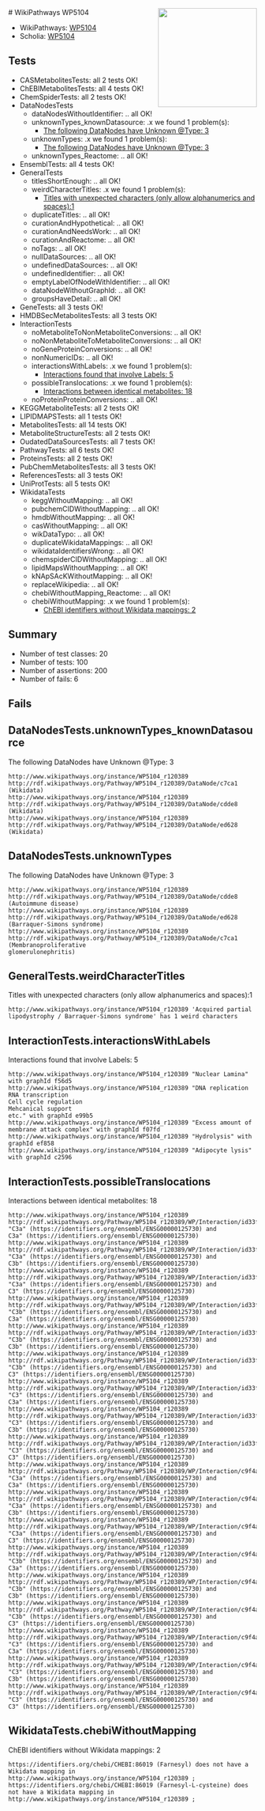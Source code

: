<img style="float: right; width: 200px" src="https://upload.wikimedia.org/wikipedia/commons/thumb/8/83/Wplogo_with_text_500.png/640px-Wplogo_with_text_500.png" />
# WikiPathways WP5104

* WikiPathways: [WP5104](https://new.wikipathways.org/pathways/WP5104)
* Scholia: [WP5104](https://scholia.toolforge.org/wikipathways/WP5104)
## Tests
* CASMetabolitesTests: all 2 tests OK!
* ChEBIMetabolitesTests: all 4 tests OK!
* ChemSpiderTests: all 2 tests OK!
* DataNodesTests
    * dataNodesWithoutIdentifier: .. all OK!
    * unknownTypes_knownDatasource: .x we found 1 problem(s):
        * [The following DataNodes have Unknown @Type: 3](#904516d8)
    * unknownTypes: .x we found 1 problem(s):
        * [The following DataNodes have Unknown @Type: 3](#839973e1)
    * unknownTypes_Reactome: .. all OK!
* EnsemblTests: all 4 tests OK!
* GeneralTests
    * titlesShortEnough: .. all OK!
    * weirdCharacterTitles: .x we found 1 problem(s):
        * [Titles with unexpected characters (only allow alphanumerics and spaces):1](#fda87b3f)
    * duplicateTitles: .. all OK!
    * curationAndHypothetical: .. all OK!
    * curationAndNeedsWork: .. all OK!
    * curationAndReactome: .. all OK!
    * noTags: .. all OK!
    * nullDataSources: .. all OK!
    * undefinedDataSources: .. all OK!
    * undefinedIdentifier: .. all OK!
    * emptyLabelOfNodeWithIdentifier: .. all OK!
    * dataNodeWithoutGraphId: .. all OK!
    * groupsHaveDetail: .. all OK!
* GeneTests: all 3 tests OK!
* HMDBSecMetabolitesTests: all 3 tests OK!
* InteractionTests
    * noMetaboliteToNonMetaboliteConversions: .. all OK!
    * noNonMetaboliteToMetaboliteConversions: .. all OK!
    * noGeneProteinConversions: .. all OK!
    * nonNumericIDs: .. all OK!
    * interactionsWithLabels: .x we found 1 problem(s):
        * [Interactions found that involve Labels: 5](#630d267c)
    * possibleTranslocations: .x we found 1 problem(s):
        * [Interactions between identical metabolites: 18](#dc76dff4)
    * noProteinProteinConversions: .. all OK!
* KEGGMetaboliteTests: all 2 tests OK!
* LIPIDMAPSTests: all 1 tests OK!
* MetabolitesTests: all 14 tests OK!
* MetaboliteStructureTests: all 2 tests OK!
* OudatedDataSourcesTests: all 7 tests OK!
* PathwayTests: all 6 tests OK!
* ProteinsTests: all 2 tests OK!
* PubChemMetabolitesTests: all 3 tests OK!
* ReferencesTests: all 3 tests OK!
* UniProtTests: all 5 tests OK!
* WikidataTests
    * keggWithoutMapping: .. all OK!
    * pubchemCIDWithoutMapping: .. all OK!
    * hmdbWithoutMapping: .. all OK!
    * casWithoutMapping: .. all OK!
    * wikDataTypo: .. all OK!
    * duplicateWikidataMappings: .. all OK!
    * wikidataIdentifiersWrong: .. all OK!
    * chemspiderCIDWithoutMapping: .. all OK!
    * lipidMapsWithoutMapping: .. all OK!
    * kNApSAcKWithoutMapping: .. all OK!
    * replaceWikipedia: .. all OK!
    * chebiWithoutMapping_Reactome: .. all OK!
    * chebiWithoutMapping: .x we found 1 problem(s):
        * [ChEBI identifiers without Wikidata mappings: 2](#a8d554ce)


## Summary

* Number of test classes: 20
* Number of tests: 100
* Number of assertions: 200
* Number of fails: 6

## Fails

<a name="904516d8" />

## DataNodesTests.unknownTypes_knownDatasource

The following DataNodes have Unknown @Type: 3
```
http://www.wikipathways.org/instance/WP5104_r120389 http://rdf.wikipathways.org/Pathway/WP5104_r120389/DataNode/c7ca1 (Wikidata)
http://www.wikipathways.org/instance/WP5104_r120389 http://rdf.wikipathways.org/Pathway/WP5104_r120389/DataNode/cdde8 (Wikidata)
http://www.wikipathways.org/instance/WP5104_r120389 http://rdf.wikipathways.org/Pathway/WP5104_r120389/DataNode/ed628 (Wikidata)
```

<a name="839973e1" />

## DataNodesTests.unknownTypes

The following DataNodes have Unknown @Type: 3
```
http://www.wikipathways.org/instance/WP5104_r120389 http://rdf.wikipathways.org/Pathway/WP5104_r120389/DataNode/cdde8 (Autoimmune disease)
http://www.wikipathways.org/instance/WP5104_r120389 http://rdf.wikipathways.org/Pathway/WP5104_r120389/DataNode/ed628 (Barraquer-Simons syndrome)
http://www.wikipathways.org/instance/WP5104_r120389 http://rdf.wikipathways.org/Pathway/WP5104_r120389/DataNode/c7ca1 (Membranoproliferative 
glomerulonephritis)
```

<a name="fda87b3f" />

## GeneralTests.weirdCharacterTitles

Titles with unexpected characters (only allow alphanumerics and spaces):1
```
http://www.wikipathways.org/instance/WP5104_r120389 'Acquired partial lipodystrophy / Barraquer-Simons syndrome' has 1 weird characters
```

<a name="630d267c" />

## InteractionTests.interactionsWithLabels

Interactions found that involve Labels: 5
```
http://www.wikipathways.org/instance/WP5104_r120389 "Nuclear Lamina" with graphId f56d5
http://www.wikipathways.org/instance/WP5104_r120389 "DNA replication
RNA transcription
Cell cycle regulation
Mehcanical support
etc." with graphId e99b5
http://www.wikipathways.org/instance/WP5104_r120389 "Excess amount of 
membrane attack complex" with graphId f07fd
http://www.wikipathways.org/instance/WP5104_r120389 "Hydrolysis" with graphId ef858
http://www.wikipathways.org/instance/WP5104_r120389 "Adipocyte lysis" with graphId c2596
```

<a name="dc76dff4" />

## InteractionTests.possibleTranslocations

Interactions between identical metabolites: 18
```
http://www.wikipathways.org/instance/WP5104_r120389 http://rdf.wikipathways.org/Pathway/WP5104_r120389/WP/Interaction/id33f792da "C3a" (https://identifiers.org/ensembl/ENSG00000125730) and 
C3a" (https://identifiers.org/ensembl/ENSG00000125730)
http://www.wikipathways.org/instance/WP5104_r120389 http://rdf.wikipathways.org/Pathway/WP5104_r120389/WP/Interaction/id33f792da "C3a" (https://identifiers.org/ensembl/ENSG00000125730) and 
C3b" (https://identifiers.org/ensembl/ENSG00000125730)
http://www.wikipathways.org/instance/WP5104_r120389 http://rdf.wikipathways.org/Pathway/WP5104_r120389/WP/Interaction/id33f792da "C3a" (https://identifiers.org/ensembl/ENSG00000125730) and 
C3" (https://identifiers.org/ensembl/ENSG00000125730)
http://www.wikipathways.org/instance/WP5104_r120389 http://rdf.wikipathways.org/Pathway/WP5104_r120389/WP/Interaction/id33f792da "C3b" (https://identifiers.org/ensembl/ENSG00000125730) and 
C3a" (https://identifiers.org/ensembl/ENSG00000125730)
http://www.wikipathways.org/instance/WP5104_r120389 http://rdf.wikipathways.org/Pathway/WP5104_r120389/WP/Interaction/id33f792da "C3b" (https://identifiers.org/ensembl/ENSG00000125730) and 
C3b" (https://identifiers.org/ensembl/ENSG00000125730)
http://www.wikipathways.org/instance/WP5104_r120389 http://rdf.wikipathways.org/Pathway/WP5104_r120389/WP/Interaction/id33f792da "C3b" (https://identifiers.org/ensembl/ENSG00000125730) and 
C3" (https://identifiers.org/ensembl/ENSG00000125730)
http://www.wikipathways.org/instance/WP5104_r120389 http://rdf.wikipathways.org/Pathway/WP5104_r120389/WP/Interaction/id33f792da "C3" (https://identifiers.org/ensembl/ENSG00000125730) and 
C3a" (https://identifiers.org/ensembl/ENSG00000125730)
http://www.wikipathways.org/instance/WP5104_r120389 http://rdf.wikipathways.org/Pathway/WP5104_r120389/WP/Interaction/id33f792da "C3" (https://identifiers.org/ensembl/ENSG00000125730) and 
C3b" (https://identifiers.org/ensembl/ENSG00000125730)
http://www.wikipathways.org/instance/WP5104_r120389 http://rdf.wikipathways.org/Pathway/WP5104_r120389/WP/Interaction/id33f792da "C3" (https://identifiers.org/ensembl/ENSG00000125730) and 
C3" (https://identifiers.org/ensembl/ENSG00000125730)
http://www.wikipathways.org/instance/WP5104_r120389 http://rdf.wikipathways.org/Pathway/WP5104_r120389/WP/Interaction/c9f4a "C3a" (https://identifiers.org/ensembl/ENSG00000125730) and 
C3a" (https://identifiers.org/ensembl/ENSG00000125730)
http://www.wikipathways.org/instance/WP5104_r120389 http://rdf.wikipathways.org/Pathway/WP5104_r120389/WP/Interaction/c9f4a "C3a" (https://identifiers.org/ensembl/ENSG00000125730) and 
C3b" (https://identifiers.org/ensembl/ENSG00000125730)
http://www.wikipathways.org/instance/WP5104_r120389 http://rdf.wikipathways.org/Pathway/WP5104_r120389/WP/Interaction/c9f4a "C3a" (https://identifiers.org/ensembl/ENSG00000125730) and 
C3" (https://identifiers.org/ensembl/ENSG00000125730)
http://www.wikipathways.org/instance/WP5104_r120389 http://rdf.wikipathways.org/Pathway/WP5104_r120389/WP/Interaction/c9f4a "C3b" (https://identifiers.org/ensembl/ENSG00000125730) and 
C3a" (https://identifiers.org/ensembl/ENSG00000125730)
http://www.wikipathways.org/instance/WP5104_r120389 http://rdf.wikipathways.org/Pathway/WP5104_r120389/WP/Interaction/c9f4a "C3b" (https://identifiers.org/ensembl/ENSG00000125730) and 
C3b" (https://identifiers.org/ensembl/ENSG00000125730)
http://www.wikipathways.org/instance/WP5104_r120389 http://rdf.wikipathways.org/Pathway/WP5104_r120389/WP/Interaction/c9f4a "C3b" (https://identifiers.org/ensembl/ENSG00000125730) and 
C3" (https://identifiers.org/ensembl/ENSG00000125730)
http://www.wikipathways.org/instance/WP5104_r120389 http://rdf.wikipathways.org/Pathway/WP5104_r120389/WP/Interaction/c9f4a "C3" (https://identifiers.org/ensembl/ENSG00000125730) and 
C3a" (https://identifiers.org/ensembl/ENSG00000125730)
http://www.wikipathways.org/instance/WP5104_r120389 http://rdf.wikipathways.org/Pathway/WP5104_r120389/WP/Interaction/c9f4a "C3" (https://identifiers.org/ensembl/ENSG00000125730) and 
C3b" (https://identifiers.org/ensembl/ENSG00000125730)
http://www.wikipathways.org/instance/WP5104_r120389 http://rdf.wikipathways.org/Pathway/WP5104_r120389/WP/Interaction/c9f4a "C3" (https://identifiers.org/ensembl/ENSG00000125730) and 
C3" (https://identifiers.org/ensembl/ENSG00000125730)
```

<a name="a8d554ce" />

## WikidataTests.chebiWithoutMapping

ChEBI identifiers without Wikidata mappings: 2
```
https://identifiers.org/chebi/CHEBI:86019 (Farnesyl) does not have a Wikidata mapping in http://www.wikipathways.org/instance/WP5104_r120389 ; 
https://identifiers.org/chebi/CHEBI:86019 (Farnesyl-L-cysteine) does not have a Wikidata mapping in http://www.wikipathways.org/instance/WP5104_r120389 ; 
```


